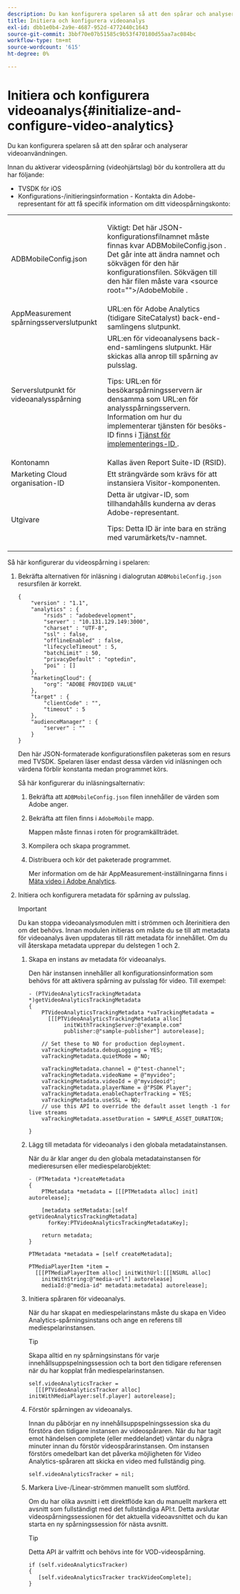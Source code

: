 ```yaml
---
description: Du kan konfigurera spelaren så att den spårar och analyserar videoanvändningen.
title: Initiera och konfigurera videoanalys
exl-id: dbb1e0b4-2a9e-4687-952d-4772440c1643
source-git-commit: 3bbf70e07b51585c9b53f470180d55aa7ac084bc
workflow-type: tm+mt
source-wordcount: '615'
ht-degree: 0%

---
```


# Initiera och konfigurera videoanalys{#initialize-and-configure-video-analytics}

Du kan konfigurera spelaren så att den spårar och analyserar videoanvändningen.

Innan du aktiverar videospårning (videohjärtslag) bör du kontrollera att du har följande:

* TVSDK för iOS
* Konfigurations-/initieringsinformation - Kontakta din Adobe-representant för att få specifik information om ditt videospårningskonto:

<table id="table_3565328ABBEE4605A92EAE1ADE5D6F84"> 
 <tbody> 
  <tr> 
   <td colname="col1"> <span class="filepath"> ADBMobileConfig.json </span> </td> 
   <td colname="col2"> <p>Viktigt: Det här JSON-konfigurationsfilnamnet måste finnas kvar <span class="codeph"> ADBMobileConfig.json </span>. Det går inte att ändra namnet och sökvägen för den här konfigurationsfilen. Sökvägen till den här filen måste vara <span class="codeph"> &lt;source root=""&gt;/AdobeMobile </span>. </p> </td> 
  </tr> 
  <tr> 
   <td colname="col1"> <span class="codeph"> AppMeasurement </span> spårningsserverslutpunkt </td> 
   <td colname="col2"> URL:en för Adobe Analytics (tidigare SiteCatalyst) back-end-samlingens slutpunkt. </td> 
  </tr> 
  <tr> 
   <td colname="col1"> Serverslutpunkt för videoanalysspårning </td> 
   <td colname="col2"> URL:en för videoanalysens back-end-samlingens slutpunkt. Här skickas alla anrop till spårning av pulsslag. <p>Tips: URL:en för besökarspårningsservern är densamma som URL:en för analysspårningsservern. Information om hur du implementerar tjänsten för besöks-ID finns i <a href="https://experienceleague.adobe.com/docs/id-service/using/implementation/setup-target.html?lang=en" format="html" scope="external"> Tjänst för implementerings-ID </a>. </p> </td> 
  </tr> 
  <tr> 
   <td colname="col1"> Kontonamn </td> 
   <td colname="col2"> Kallas även Report Suite-ID (RSID). </td> 
  </tr> 
  <tr> 
   <td colname="col1"> Marketing Cloud organisation-ID </td> 
   <td colname="col2"> Ett strängvärde som krävs för att instansiera Visitor-komponenten. </td> 
  </tr> 
  <tr> 
   <td colname="col1"> Utgivare </td> 
   <td colname="col2"> Detta är utgivar-ID, som tillhandahålls kunderna av deras Adobe-representant. <p>Tips: Detta ID är inte bara en sträng med varumärkets/tv-namnet. </p> </td> 
  </tr> 
 </tbody> 
</table>

Så här konfigurerar du videospårning i spelaren:

1. Bekräfta alternativen för inläsning i dialogrutan `ADBMobileConfig.json` resursfilen är korrekt.

   ```
   { 
       "version" : "1.1", 
       "analytics" : { 
           "rsids" : "adobedevelopment", 
           "server" : "10.131.129.149:3000", 
           "charset" : "UTF-8", 
           "ssl" : false, 
           "offlineEnabled" : false, 
           "lifecycleTimeout" : 5, 
           "batchLimit" : 50, 
           "privacyDefault" : "optedin", 
           "poi" : [] 
       }, 
       "marketingCloud": { 
           "org": "ADOBE PROVIDED VALUE"  
       }, 
       "target" : { 
           "clientCode" : "", 
           "timeout" : 5 
       }, 
       "audienceManager" : { 
           "server" : "" 
       } 
   }
   ```

   Den här JSON-formaterade konfigurationsfilen paketeras som en resurs med TVSDK. Spelaren läser endast dessa värden vid inläsningen och värdena förblir konstanta medan programmet körs.

   Så här konfigurerar du inläsningsalternativ:

   1. Bekräfta att `ADBMobileConfig.json` filen innehåller de värden som Adobe anger.
   1. Bekräfta att filen finns i `AdobeMobile` mapp.

      Mappen måste finnas i roten för programkällträdet.
   1. Kompilera och skapa programmet.
   1. Distribuera och kör det paketerade programmet.

      Mer information om de här AppMeasurement-inställningarna finns i [Mäta video i Adobe Analytics](https://experienceleague.adobe.com/docs/media-analytics/using/media-overview.html?lang=en).
1. Initiera och konfigurera metadata för spårning av pulsslag.

   >[!IMPORTANT]
   >
   >Du kan stoppa videoanalysmodulen mitt i strömmen och återinitiera den om det behövs. Innan modulen initieras om måste du se till att metadata för videoanalys även uppdateras till rätt metadata för innehållet. Om du vill återskapa metadata upprepar du delstegen 1 och 2.

   1. Skapa en instans av metadata för videoanalys.

      Den här instansen innehåller all konfigurationsinformation som behövs för att aktivera spårning av pulsslag för video. Till exempel:

      ```
      - (PTVideoAnalyticsTrackingMetadata *)getVideoAnalyticsTrackingMetadata 
      { 
          PTVideoAnalyticsTrackingMetadata *vaTrackingMetadata =  
            [[[PTVideoAnalyticsTrackingMetadata alloc]  
                 initWithTrackingServer:@"example.com" 
                 publisher:@"sample-publisher"] autorelease]; 
      
          // Set these to NO for production deployment. 
          vaTrackingMetadata.debugLogging = YES;  
          vaTrackingMetadata.quietMode = NO; 
      
          vaTrackingMetadata.channel = @"test-channel"; 
          vaTrackingMetadata.videoName = @"myvideo"; 
          vaTrackingMetadata.videoId = @"myvideoid"; 
          vaTrackingMetadata.playerName = @"PSDK Player"; 
          vaTrackingMetadata.enableChapterTracking = YES; 
          vaTrackingMetadata.useSSL = NO; 
          // use this API to override the default asset length -1 for live streams 
          vaTrackingMetadata.assetDuration = SAMPLE_ASSET_DURATION; 
      
      }
      ```

   1. Lägg till metadata för videoanalys i den globala metadatainstansen.

      När du är klar anger du den globala metadatainstansen för medieresursen eller mediespelarobjektet:

      ```
      - (PTMetadata *)createMetadata 
      { 
          PTMetadata *metadata = [[[PTMetadata alloc] init] autorelease]; 
      
          [metadata setMetadata:[self getVideoAnalyticsTrackingMetadata]  
            forKey:PTVideoAnalyticsTrackingMetadataKey]; 
      
          return metadata; 
      } 
      
      PTMetadata *metadata = [self createMetadata]; 
      
      PTMediaPlayerItem *item =  
        [[[PTMediaPlayerItem alloc] initWithUrl:[[[NSURL alloc]  
          initWithString:@"media-url"] autorelease] 
          mediaId:@"media-id" metadata:metadata] autorelease];
      ```

   1. Initiera spåraren för videoanalys.

      När du har skapat en mediespelarinstans måste du skapa en Video Analytics-spårningsinstans och ange en referens till mediespelarinstansen.

      >[!TIP]
      >
      >Skapa alltid en ny spårningsinstans för varje innehållsuppspelningssession och ta bort den tidigare referensen när du har kopplat från mediespelarinstansen.

      ```
      self.videoAnalyticsTracker =  
        [[[PTVideoAnalyticsTracker alloc] initWithMediaPlayer:self.player] autorelease];
      ```

   1. Förstör spårningen av videoanalys.

      Innan du påbörjar en ny innehållsuppspelningssession ska du förstöra den tidigare instansen av videospåraren. När du har tagit emot händelsen complete (eller meddelandet) väntar du några minuter innan du förstör videospårarinstansen. Om instansen förstörs omedelbart kan det påverka möjligheten för Video Analytics-spåraren att skicka en video med fullständig ping.

      ```
      self.videoAnalyticsTracker = nil;
      ```

   1. Markera Live-/Linear-strömmen manuellt som slutförd.

      Om du har olika avsnitt i ett direktflöde kan du manuellt markera ett avsnitt som fullständigt med det fullständiga API:t. Detta avslutar videospårningssessionen för det aktuella videoavsnittet och du kan starta en ny spårningssession för nästa avsnitt.

      >[!TIP]
      >
      >Detta API är valfritt och behövs inte för VOD-videospårning.

      ```
      if (self.videoAnalyticsTracker) 
      { 
         [self.videoAnalyticsTracker trackVideoComplete];   
      }
      ```
